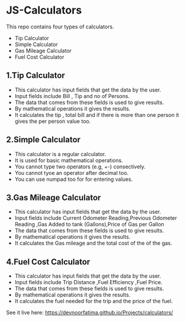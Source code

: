 # JS-Calculators
This repo contains four types of calculators.
- Tip Calculator
- Simple Calculator
- Gas Mileage Calculator
- Fuel Cost Calculator

## 1.Tip Calculator
- This calculator has input fields that get the data by the user.
- Input fields include Bill , Tip and no of Persons.
- The data that comes from these fields is used to give results.
- By mathematical operations it gives the results.
- It calculates the tip , total bill and if there is more than one person it gives the per person value too.

## 2.Simple Calculator
- This calculator is a regular calculator.
- It is used for basic mathematical operations.
- You cannot type two operators (e.g, +-) consectively.
- You cannot tyoe an operator after decimal too.
- You can use numpad too for for entering values.

## 3.Gas Mileage Calculator
- This calculator has input fields that get the data by the user.
- Input fields include Current Odometer Reading,Previous Odometer Reading ,Gas Added to tank (Gallons),Price of Gas per Gallon
- The data that comes from these fields is used to give results.
- By mathematical operations it gives the results.
- It calculates the Gas mileage and the total cost of the of the gas.

## 4.Fuel Cost Calculator
- This calculator has input fields that get the data by the user.
- Input fields include Trip Distance ,Fuel Efficiency ,Fuel Price.
- The data that comes from these fields is used to give results.
- By mathematical operations it gives the results.
- It calculates the fuel needed for the trip and the price of the fuel.

See it live here: https://devnoorfatima.github.io/Projects/calculators/

